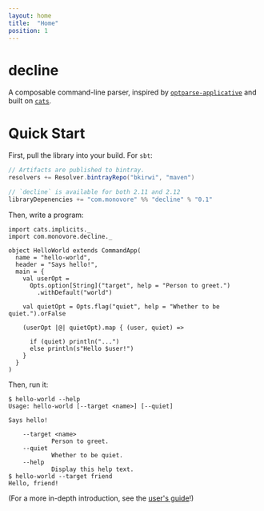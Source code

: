 ```yaml
---
layout: home
title:  "Home"
position: 1
---
```


# decline

A composable command-line parser, inspired by [`optparse-applicative`][optparse]
and built on [`cats`][cats].

# Quick Start

First, pull the library into your build. For `sbt`:

```scala
// Artifacts are published to bintray.
resolvers += Resolver.bintrayRepo("bkirwi", "maven")

// `decline` is available for both 2.11 and 2.12
libraryDepenencies += "com.monovore" %% "decline" % "0.1"
```

Then, write a program:

```tut:silent
import cats.implicits._
import com.monovore.decline._

object HelloWorld extends CommandApp(
  name = "hello-world",
  header = "Says hello!",
  main = {
    val userOpt = 
      Opts.option[String]("target", help = "Person to greet.")
        .withDefault("world")
    
    val quietOpt = Opts.flag("quiet", help = "Whether to be quiet.").orFalse

    (userOpt |@| quietOpt).map { (user, quiet) => 

      if (quiet) println("...")
      else println(s"Hello $user!")
    }
  }
)
```

Then, run it:

```
$ hello-world --help
Usage: hello-world [--target <name>] [--quiet]

Says hello!

    --target <name>
            Person to greet.
    --quiet
            Whether to be quiet.
    --help
            Display this help text.
$ hello-world --target friend
Hello, friend!
```

(For a more in-depth introduction, see the [user's guide](usage.html)!)

[optparse]: https://github.com/pcapriotti/optparse-applicative
[cats]: https://github.com/typelevel/cats